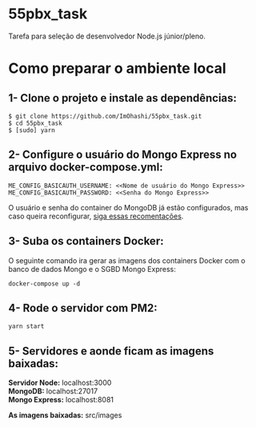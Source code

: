 # 55pbx_task
Tarefa para seleção de desenvolvedor Node.js júnior/pleno.


# Como preparar o ambiente local
## __1-__ Clone o projeto e instale as dependências:

```
$ git clone https://github.com/ImOhashi/55pbx_task.git
$ cd 55pbx_task
$ [sudo] yarn
```

## __2-__ Configure o usuário do Mongo Express no arquivo __docker-compose.yml__:

```
ME_CONFIG_BASICAUTH_USERNAME: <<Nome de usuário do Mongo Express>>
ME_CONFIG_BASICAUTH_PASSWORD: <<Senha do Mongo Express>>
```

O usuário e senha do container do MongoDB já estão configurados, mas caso queira reconfigurar, [siga essas recomentações](https://github.com/ImOhashi/Docker-Compose-Mongo).

## __3-__ Suba os containers Docker:

O seguinte comando ira gerar as imagens dos containers Docker com o banco de dados Mongo e o SGBD Mongo Express:

```
docker-compose up -d
```

## __4-__ Rode o servidor com PM2:

```
yarn start
```

## __5-__ Servidores e aonde ficam as imagens baixadas:

__Servidor Node:__ localhost:3000      
__MongoDB:__ localhost:27017      
__Mongo Express:__ localhost:8081

__As imagens baixadas:__ src/images